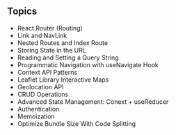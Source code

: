 ## Topics

- React Router (Routing)
- Link and NavLink
- Nested Routes and Index Route
- Storing State in the URL
- Reading and Setting a Query String
- Programmatic Navigation with useNavigate Hook
- Context API Patterns
- Leaflet Library Interactive Maps
- Geolocation API
- CRUD Operations
- Advanced State Management: Conext + useReducer
- Authentication
- Memoization
- Optimize Bundle Size With Code Splitting
